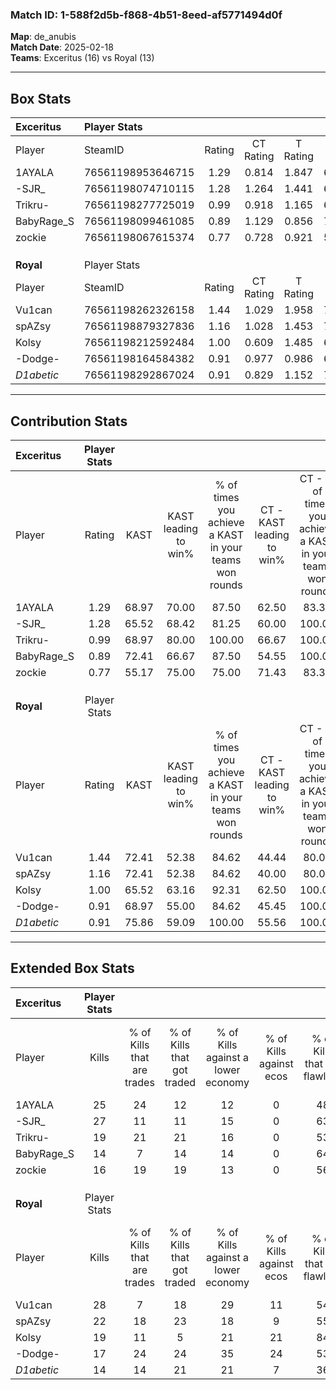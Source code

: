 ### Match ID: 1-588f2d5b-f868-4b51-8eed-af5771494d0f  
**Map**: de_anubis  
**Match Date**: 2025-02-18  
**Teams**: Exceritus (16) vs Royal (13)  

---  

## Box Stats  

| **Exceritus** | Player Stats      |        |           |          |       |       |       |         |        |      |     |
| :- | :- | :-: | :-: | :-: | :-: | :-: | :-: | :-: | :-: | :-: | :-: |
| Player        | SteamID           | Rating | CT Rating | T Rating | KAST  |  ADR  | Kills | Assists | Deaths | K/D  | HS% |
| 1AYALA        | 76561198953646715 |  1.29  |   0.814   |  1.847   | 68.97 | 96.3  |  25   |    7    |   19   | 1.32 | 44  |
| -SJR_         | 76561198074710115 |  1.28  |   1.264   |  1.441   | 65.52 | 87.4  |  27   |    2    |   19   | 1.42 | 62  |
| Trikru-       | 76561198277725019 |  0.99  |   0.918   |  1.165   | 68.97 | 66.7  |  19   |    4    |   20   | 0.95 | 26  |
| BabyRage_S    | 76561198099461085 |  0.89  |   1.129   |  0.856   | 72.41 | 67.5  |  14   |   11    |   20   | 0.70 | 71  |
| zockie        | 76561198067615374 |  0.77  |   0.728   |  0.921   | 55.17 | 69.5  |  16   |    4    |   22   | 0.73 | 37  |
|               |                   |        |           |          |       |       |       |         |        |      |     |
|               |                   |        |           |          |       |       |       |         |        |      |     |
|               |                   |        |           |          |       |       |       |         |        |      |     |
| **Royal**     | Player Stats      |        |           |          |       |       |       |         |        |      |     |
| Player        | SteamID           | Rating | CT Rating | T Rating | KAST  |  ADR  | Kills | Assists | Deaths | K/D  | HS% |
| Vu1can        | 76561198262326158 |  1.44  |   1.029   |  1.958   | 72.41 | 110.9 |  28   |    8    |   20   | 1.40 | 60  |
| spAZsy        | 76561198879327836 |  1.16  |   1.028   |  1.453   | 72.41 | 76.0  |  22   |    5    |   19   | 1.16 | 59  |
| Kolsy         | 76561198212592484 |  1.00  |   0.609   |  1.485   | 65.52 | 83.9  |  19   |    9    |   22   | 0.86 | 15  |
| -Dodge-       | 76561198164584382 |  0.91  |   0.977   |  0.986   | 68.97 | 64.0  |  17   |    5    |   21   | 0.81 | 52  |
| _D1abetic_    | 76561198292867024 |  0.91  |   0.829   |  1.152   | 75.86 | 64.4  |  14   |    5    |   19   | 0.74 | 50  |
---  

## Contribution Stats  

| **Exceritus** | Player Stats |       |                      |                                                        |                           |                                                             |                          |                                                            |
| :- | :-: | :-: | :-: | :-: | :-: | :-: | :-: | :-: |
| Player        |    Rating    | KAST  | KAST leading to win% | % of times you achieve a KAST in your teams won rounds | CT - KAST leading to win% | CT - % of times you achieve a KAST in your teams won rounds | T - KAST leading to win% | T - % of times you achieve a KAST in your teams won rounds |
| 1AYALA        |     1.29     | 68.97 |        70.00         |                         87.50                          |           62.50           |                            83.33                            |          75.00           |                           90.00                            |
| -SJR_         |     1.28     | 65.52 |        68.42         |                         81.25                          |           60.00           |                           100.00                            |          77.78           |                           70.00                            |
| Trikru-       |     0.99     | 68.97 |        80.00         |                         100.00                         |           66.67           |                           100.00                            |          90.91           |                           100.00                           |
| BabyRage_S    |     0.89     | 72.41 |        66.67         |                         87.50                          |           54.55           |                           100.00                            |          80.00           |                           80.00                            |
| zockie        |     0.77     | 55.17 |        75.00         |                         75.00                          |           71.43           |                            83.33                            |          77.78           |                           70.00                            |
|               |              |       |                      |                                                        |                           |                                                             |                          |                                                            |
|               |              |       |                      |                                                        |                           |                                                             |                          |                                                            |
|               |              |       |                      |                                                        |                           |                                                             |                          |                                                            |
| **Royal**     | Player Stats |       |                      |                                                        |                           |                                                             |                          |                                                            |
| Player        |    Rating    | KAST  | KAST leading to win% | % of times you achieve a KAST in your teams won rounds | CT - KAST leading to win% | CT - % of times you achieve a KAST in your teams won rounds | T - KAST leading to win% | T - % of times you achieve a KAST in your teams won rounds |
| Vu1can        |     1.44     | 72.41 |        52.38         |                         84.62                          |           44.44           |                            80.00                            |          58.33           |                           87.50                            |
| spAZsy        |     1.16     | 72.41 |        52.38         |                         84.62                          |           40.00           |                            80.00                            |          63.64           |                           87.50                            |
| Kolsy         |     1.00     | 65.52 |        63.16         |                         92.31                          |           62.50           |                           100.00                            |          63.64           |                           87.50                            |
| -Dodge-       |     0.91     | 68.97 |        55.00         |                         84.62                          |           45.45           |                           100.00                            |          66.67           |                           75.00                            |
| _D1abetic_    |     0.91     | 75.86 |        59.09         |                         100.00                         |           55.56           |                           100.00                            |          61.54           |                           100.00                           |
---  

## Extended Box Stats  

| **Exceritus** | Player Stats |                            |                            |                                    |                         |                              |                                 |        |                             |                                     |                          |                               |                            |
| :- | :-: | :-: | :-: | :-: | :-: | :-: | :-: | :-: | :-: | :-: | :-: | :-: | :-: |
| Player        |    Kills     | % of Kills that are trades | % of Kills that got traded | % of Kills against a lower economy | % of Kills against ecos | % of Kills that are flawless | % of Kills that are close duels | Deaths | % of Deaths that get traded | % of Deaths against a lower economy | % of Deaths against ecos | % of Deaths that are flawless | % of Deaths that are close |
| 1AYALA        |      25      |             24             |             12             |                 12                 |            0            |              48              |               12                |   19   |             16              |                 11                  |            0             |              63               |             5              |
| -SJR_         |      27      |             11             |             11             |                 15                 |            0            |              63              |                7                |   19   |             21              |                 11                  |            0             |              63               |             0              |
| Trikru-       |      19      |             21             |             21             |                 16                 |            0            |              53              |                0                |   20   |             15              |                 15                  |            0             |              65               |             5              |
| BabyRage_S    |      14      |             7              |             14             |                 14                 |            0            |              64              |                0                |   20   |             25              |                 10                  |            0             |              50               |             10             |
| zockie        |      16      |             19             |             19             |                 13                 |            0            |              56              |                0                |   22   |             14              |                 18                  |            0             |              45               |             27             |
|               |              |                            |                            |                                    |                         |                              |                                 |        |                             |                                     |                          |                               |                            |
|               |              |                            |                            |                                    |                         |                              |                                 |        |                             |                                     |                          |                               |                            |
|               |              |                            |                            |                                    |                         |                              |                                 |        |                             |                                     |                          |                               |                            |
| **Royal**     | Player Stats |                            |                            |                                    |                         |                              |                                 |        |                             |                                     |                          |                               |                            |
| Player        |    Kills     | % of Kills that are trades | % of Kills that got traded | % of Kills against a lower economy | % of Kills against ecos | % of Kills that are flawless | % of Kills that are close duels | Deaths | % of Deaths that get traded | % of Deaths against a lower economy | % of Deaths against ecos | % of Deaths that are flawless | % of Deaths that are close |
| Vu1can        |      28      |             7              |             18             |                 29                 |           11            |              54              |               11                |   20   |             10              |                 15                  |            5             |              50               |             5              |
| spAZsy        |      22      |             18             |             23             |                 18                 |            9            |              55              |                9                |   19   |             21              |                 16                  |            5             |              47               |             11             |
| Kolsy         |      19      |             11             |             5              |                 21                 |           21            |              84              |                0                |   22   |              5              |                 18                  |            5             |              73               |             0              |
| -Dodge-       |      17      |             24             |             24             |                 35                 |           24            |              53              |               12                |   21   |             19              |                 14                  |            5             |              57               |             10             |
| _D1abetic_    |      14      |             14             |             21             |                 21                 |            7            |              36              |               21                |   19   |             21              |                 11                  |            0             |              53               |             0              |
